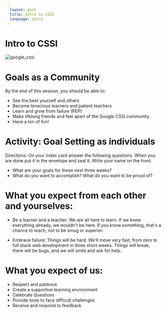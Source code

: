 ```yaml
---
  layout: post
  title: Intro to CSSI
  language: intro
---
```


# Intro to CSSI
<img src= "http://4.bp.blogspot.com/-AU0aZPUBjFQ/VK74gygcU9I/AAAAAAAALng/7OiC-zMVDwQ/s1600/Screen%2BShot%2B2015-01-08%2Bat%2B4.36.35%2BPM.png" alt="google_cssi">

#  Goals as a Community
By the end of this session, you should be able to:

+ See the best yourself and others
+ Become tenacious learners and patient teachers
+ Learn and grow from failure (PEP)
+ Make lifelong friends and feel apart of the Google CSSI community
+ Have a ton of fun!

#  Activity: Goal Setting as individuals
Directions: On your index card answer the following questions. When you are done put it in the envelope and seal it. Write your name on the front.

+	What are your goals for these next three weeks?
+	What do you want to accomplish? What do you want to be proud of?

# What you expect from each other and yourselves:

+	Be a learner and a teacher: We are all here to learn. If we knew everything already, we wouldn't be here. If you know something, that's a chance to teach, not to be smug or superior.

+ Embrace failure: Things will be hard. We'll move very fast, from zero to full stack web development in three short weeks. Things will break, there will be bugs, and we will smile and ask for help.

# What you expect of us:
+	Respect and patience
+	Create a supportive learning environment
+ Celebrate Questions
+ Provide tools to face difficult challenges
+ Receive and respond to feedback
